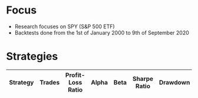 # Focus
* Research focuses on SPY (S&P 500 ETF)
* Backtests done from the 1st of January 2000 to 9th of September 2020

# Strategies
| Strategy          | Trades | Profit-Loss Ratio | Alpha | Beta  | Sharpe Ratio | Drawdown | Compounded Annual Return |
|-------------------|--------|-------------------|-------|-------|--------------|----------|--------------------------|
